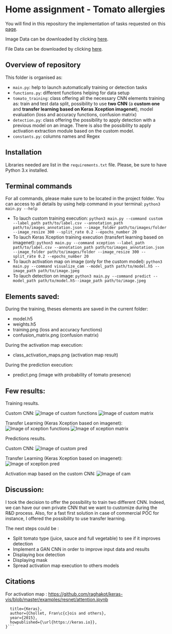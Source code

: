 

# Home assignment - Tomato allergies

You will find in this repository the implementation of tasks requested on this [page](https://github.com/Foodvisor/home-assignment).

Image Data can be downloaded by clicking [here](https://drive.google.com/file/d/1N7NSt8vZT20wslX00Fpeyx989QjK5GFZ/view?usp=sharing).

File Data can be downloaded by clicking [here](https://github.com/Foodvisor/home-assignment/releases/tag/v0.1.0).


## Overview of repository

This folder is organised as:
* ```main.py```: help to launch automatically training or detection tasks
* ```functions.py```: different functions helping for data setup
* ```tomato_training```: class offering all the necessary CNN elements training as: train and test data split, possibility to use __two CNN__ (a __custom one__ and __transfer learning based on Keras Xception imagenet__), model evaluation (loss and accuracy functions, confusion matrix)
* ```detection.py```: class offering the possibility to apply detection with a previous model on an image. There is also the possibility to apply activation extraction module based on the custom model.
* ```constants.py```: columns names and Regex


## Installation

Libraries needed are list in the `requirements.txt` file. Please, be sure to have Python 3.x installed.


## Terminal commands

For all commands, please make sure to be located in the project folder. You can access to all details by using help command in your terminal: ```python3 main.py --help```

* To lauch custom training execution:
```python3 main.py --command custom --label_path path/to/label.csv --annotation_path path/to/images_annotation.json --image_folder path/to/images/folder --image_resize 300 --split_rate 0.2 --epochs_number 20```
* To lauch Keras Xception training execution (transfert learning based on imagenet):
```python3 main.py --command xception --label_path path/to/label.csv --annotation_path path/to/images_annotation.json --image_folder path/to/images/folder --image_resize 300 --split_rate 0.2 --epochs_number 20```
* To lauch activation map on image (only for the custom model):
```python3 main.py --command visualize_cam --model_path path/to/model.h5 --image_path path/to/image.jpeg```
* To lauch detection on image:
```python3 main.py --command predict --model_path path/to/model.h5--image_path path/to/image.jpeg```


## Elements saved:

During the training, theses elements are saved in the current folder:
* model.h5
* weights.h5
* training.png (loss and accuracy functions)
* confusion_matrix.png (confusion matrix)

During the activation map execution:
* class_activation_maps.png (activation map result)

During the prediction execution:
* predict.png (image with probability of tomato presence)


## Few results:

Training results.

Custom CNN:
![Image of custom functions](https://raw.githubusercontent.com/j-bd/foodvisor/master/tomato_allergies/readme/custom_cnn-im_s300-ep25-training.png)
![Image of custom matrix](https://raw.githubusercontent.com/j-bd/foodvisor/master/tomato_allergies/readme/custom_cnn-im_s300-ep25-confusion_matrix.png)

Transfer Learning (Keras Xception based on imagenet):
![Image of xception functions](https://raw.githubusercontent.com/j-bd/foodvisor/master/tomato_allergies/readme/xception_le_tr-im_s300-ep60-training.png)
![Image of xception matrix](https://raw.githubusercontent.com/j-bd/foodvisor/master/tomato_allergies/readme/xception_le_tr-im_s300-ep60-confusion_matrix.png)


Predictions results.

Custom CNN:
![Image of custom pred](https://raw.githubusercontent.com/j-bd/foodvisor/master/tomato_allergies/readme/predict-custom.png)

Transfer Learning (Keras Xception based on imagenet):
![Image of xception pred](https://raw.githubusercontent.com/j-bd/foodvisor/master/tomato_allergies/readme/Transfer_le-predict.png)

Activation map based on the custom CNN:
![Image of cam](https://raw.githubusercontent.com/j-bd/foodvisor/master/tomato_allergies/readme/class_activation_maps.png)


## Discussion:

I took the decision to offer the possibility to train two different CNN. Indeed, we can have our own private CNN that we want to customize during the R&D process. Also, for a fast first solution in case of commercial POC for instance, I offered the possibility to use transfer learning.

The next steps could be :
* Split tomato type (juice, sauce and full vegetable) to see if it improves detection
* Implement a GAN CNN in order to improve input data and results
* Displaying box detection
* Displaying mask
* Spread activation map execution to others models


## Citations

For activation map :
https://github.com/raghakot/keras-vis/blob/master/examples/resnet/attention.ipynb

```@misc{chollet2015keras,
  title={Keras},
  author={Chollet, Fran\c{c}ois and others},
  year={2015},
  howpublished={\url{https://keras.io}},
}```


